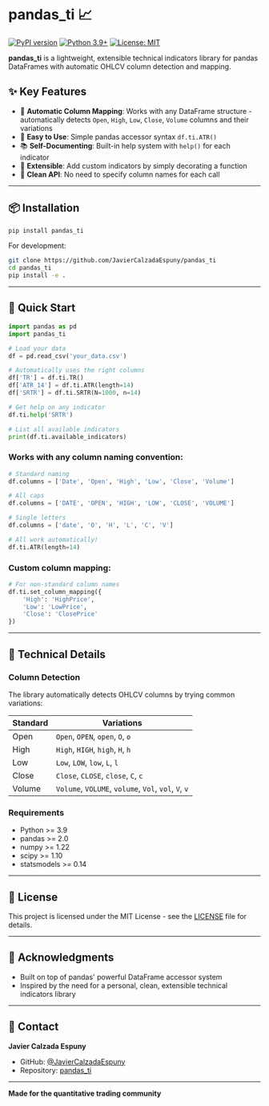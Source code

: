 # pandas_ti 📈

[![PyPI version](https://badge.fury.io/py/pandas-ti.svg)](https://badge.fury.io/py/pandas-ti)
[![Python 3.9+](https://img.shields.io/badge/python-3.9+-blue.svg)](https://www.python.org/downloads/)
[![License: MIT](https://img.shields.io/badge/License-MIT-yellow.svg)](https://opensource.org/licenses/MIT)

**pandas_ti** is a lightweight, extensible technical indicators library for pandas DataFrames with automatic OHLCV column detection and mapping.

## ✨ Key Features

- 🎯 **Automatic Column Mapping**: Works with any DataFrame structure - automatically detects `Open`, `High`, `Low`, `Close`, `Volume` columns and their variations
- 🔧 **Easy to Use**: Simple pandas accessor syntax `df.ti.ATR()`
- 📚 **Self-Documenting**: Built-in help system with `help()` for each indicator
- 🚀 **Extensible**: Add custom indicators by simply decorating a function
- 🎨 **Clean API**: No need to specify column names for each call

---

## 📦 Installation

```bash
pip install pandas_ti
```

For development:
```bash
git clone https://github.com/JavierCalzadaEspuny/pandas_ti
cd pandas_ti
pip install -e .
```

---

## 🚀 Quick Start

```python
import pandas as pd
import pandas_ti

# Load your data
df = pd.read_csv('your_data.csv')

# Automatically uses the right columns
df['TR'] = df.ti.TR()
df['ATR_14'] = df.ti.ATR(length=14)
df['SRTR'] = df.ti.SRTR(N=1000, n=14)

# Get help on any indicator
df.ti.help('SRTR')

# List all available indicators
print(df.ti.available_indicators)
```

### Works with any column naming convention:

```python
# Standard naming
df.columns = ['Date', 'Open', 'High', 'Low', 'Close', 'Volume']

# All caps
df.columns = ['DATE', 'OPEN', 'HIGH', 'LOW', 'CLOSE', 'VOLUME']

# Single letters
df.columns = ['date', 'O', 'H', 'L', 'C', 'V']

# All work automatically!
df.ti.ATR(length=14)
```

### Custom column mapping:

```python
# For non-standard column names
df.ti.set_column_mapping({
    'High': 'HighPrice',
    'Low': 'LowPrice',
    'Close': 'ClosePrice'
})
```

---

## 🔧 Technical Details

### Column Detection

The library automatically detects OHLCV columns by trying common variations:

| Standard | Variations |
|----------|------------|
| Open     | `Open`, `OPEN`, `open`, `O`, `o` |
| High     | `High`, `HIGH`, `high`, `H`, `h` |
| Low      | `Low`, `LOW`, `low`, `L`, `l` |
| Close    | `Close`, `CLOSE`, `close`, `C`, `c` |
| Volume   | `Volume`, `VOLUME`, `volume`, `Vol`, `vol`, `V`, `v` |

### Requirements

- Python >= 3.9
- pandas >= 2.0
- numpy >= 1.22
- scipy >= 1.10
- statsmodels >= 0.14

---

## 📄 License

This project is licensed under the MIT License - see the [LICENSE](LICENSE) file for details.

---

## 🙏 Acknowledgments

- Built on top of pandas' powerful DataFrame accessor system
- Inspired by the need for a personal, clean, extensible technical indicators library

---

## 📮 Contact

**Javier Calzada Espuny**

- GitHub: [@JavierCalzadaEspuny](https://github.com/JavierCalzadaEspuny)
- Repository: [pandas_ti](https://github.com/JavierCalzadaEspuny/pandas_ti)

---

**Made for the quantitative trading community**